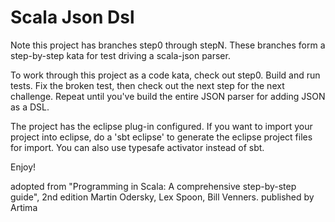 Scala Json Dsl 
==============

Note this project has branches step0 through stepN.  These branches form a step-by-step kata for test driving a scala-json parser.

To work through this project as a code kata, check out step0.  Build and run tests.  Fix the broken test, then check out the next step
for the next challenge.  Repeat until you've build the entire JSON parser for adding JSON as a DSL.

The project has the eclipse plug-in configured.  If you want to import your project into eclipse, do a 'sbt eclipse' to generate the 
eclipse project files for import.  You can also use typesafe activator instead of sbt.

Enjoy!

adopted from "Programming in Scala: A comprehensive step-by-step guide", 2nd edition 
Martin Odersky, Lex Spoon, Bill Venners.
published by Artima
